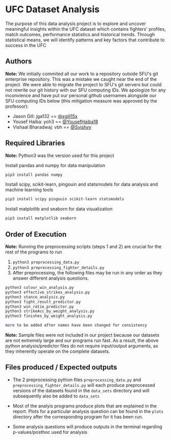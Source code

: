# UFC Dataset Analysis

The purpose of this data analysis project is to explore and uncover meaningful insights within the UFC dataset which contains fighters' profiles, match outcomes, performance statistics and historical trends. Through statistical means, we will identify patterns and key factors that contribute to success in the UFC

## Authors

**Note:** We initially commited all our work to a repository outside SFU's git enterprise repository. This was a mistake we caught near the end of the project. We were able to migrate the project to SFU's git servers but could not rewrite our git history with our SFU computing IDs. We apologize for any inconvience and have put our personal github usernames alongside our SFU computing IDs below (this mitigation measure was approved by the professor):

- Jason Gill: jga132 == [@xgill15x](https://github.com/xgill15x)
- Yousef Haiba: yoh3 == [@YousefHaiba18](https://github.com/YousefHaiba18)
- Vishaal Bharadwaj: vbh == [@Svishyy](https://github.com/Svishyy)

## Required Libraries

**Note:** Python3 was the version used for this project

Install pandas and numpy for data manipulation

```bash
pip3 install pandas numpy
```

Install scipy, scikit-learn, pingouin and statsmodels for data analysis and machine learning tools

```bash
pip3 install scipy pingouin scikit-learn statsmodels
```

Install matplotlib and seaborn for data visualization

```bash
pip3 install matplotlib seaborn
```

## Order of Execution

**Note:** Running the preprocessing scripts (steps 1 and 2) are crucial for the rest of the programs to run

1. `python3 preprocessing_data.py`
2. `python3 preprocessing_fighter_details.py`
3. After preprocessing, the following files may be run in any order as they answer different analysis questions.

```bash
python3 colour_win_analysis.py
python3 effective_strikes_analysis.py
python3 stance_analysis.py
python3 fight_result_predictor.py
python3 win_ratio_predictor.py
python3 strikeAcc_by_weight_analysis.py
python3 finishes_by_weight_analysis.py

more to be added after names have been changed for consistency
```

**Note:** Sample files were not included in our project because our datasets are not extremely large and our programs run fast. As a result, the above python analysis/predictor files do not require input/output arguments, as they inherently operate on the complete datasets.

## Files produced / Expected outputs

- The 2 preprocessing python files `preprocessing_data.py` and `preprocessing_fighter_details.py` will each produce preprocessed versions of the datasets found in the `data_sets` directory and will subsequently also be added to `data_sets`

- Most of the analyis programs produce plots that are explained in the report. Plots for a particular analysis question can be found in the `plots` directory after the corresponding program for it has been run.

- Some analysis questions will produce outputs in the terminal regarding p-values/posthoc used for analysis
